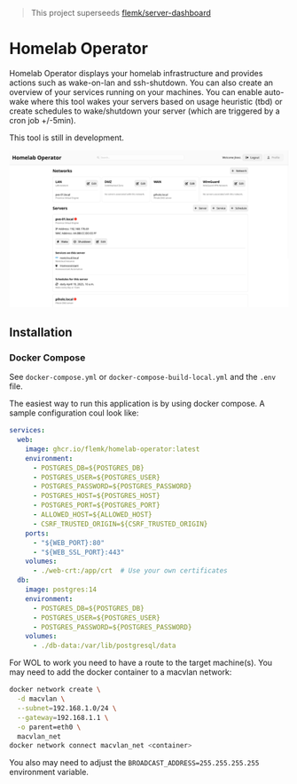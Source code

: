 > This project superseeds [flemk/server-dashboard](https://github.com/flemk/server-dashboard)

# Homelab Operator
Homelab Operator displays your homelab infrastructure and provides actions such as wake-on-lan and ssh-shutdown. You can also create an overview of your services running on your machines. You can enable auto-wake where this tool wakes your servers based on usage heuristic (tbd) or create schedules to wake/shutdown your server (which are triggered by a cron job +/-5min).

This tool is still in development.

![Dashboard](./src/dashboard.png)

## Installation
### Docker Compose
See `docker-compose.yml` or `docker-compose-build-local.yml` and the `.env` file.

The easiest way to run this application is by using docker compose. A sample configuration coul look like:

```yaml
services:
  web:
    image: ghcr.io/flemk/homelab-operator:latest
    environment:
      - POSTGRES_DB=${POSTGRES_DB}
      - POSTGRES_USER=${POSTGRES_USER}
      - POSTGRES_PASSWORD=${POSTGRES_PASSWORD}
      - POSTGRES_HOST=${POSTGRES_HOST}
      - POSTGRES_PORT=${POSTGRES_PORT}
      - ALLOWED_HOST=${ALLOWED_HOST}
      - CSRF_TRUSTED_ORIGIN=${CSRF_TRUSTED_ORIGIN}
    ports:
      - "${WEB_PORT}:80"
      - "${WEB_SSL_PORT}:443"
    volumes:
      - ./web-crt:/app/crt  # Use your own certificates
  db:
    image: postgres:14
    environment:
      - POSTGRES_DB=${POSTGRES_DB}
      - POSTGRES_USER=${POSTGRES_USER}
      - POSTGRES_PASSWORD=${POSTGRES_PASSWORD}
    volumes:
      - ./db-data:/var/lib/postgresql/data
```

For WOL to work you need to have a route to the target machine(s). You may need to add the docker container to a macvlan network:
```bash
docker network create \
  -d macvlan \
  --subnet=192.168.1.0/24 \
  --gateway=192.168.1.1 \
  -o parent=eth0 \
  macvlan_net
docker network connect macvlan_net <container>
```
You also may need to adjust the `BROADCAST_ADDRESS=255.255.255.255` environment variable.

